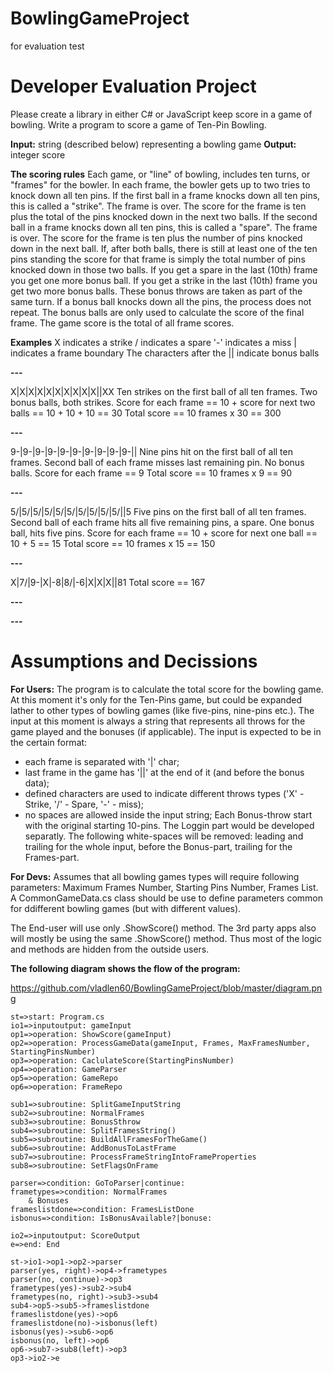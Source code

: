 # BowlingGameProject
for evaluation test

# Developer Evaluation Project
Please create a library in either C# or JavaScript keep score in a game of bowling. Write a program to score a game of Ten-Pin Bowling.

**Input:** string (described below) representing a bowling game
**Output:** integer score

**The scoring rules**
Each game, or "line" of bowling, includes ten turns, or "frames" for the bowler.
In each frame, the bowler gets up to two tries to knock down all ten pins.
If the first ball in a frame knocks down all ten pins, this is called a "strike". The frame is over. The score
for the frame is ten plus the total of the pins knocked down in the next two balls.
If the second ball in a frame knocks down all ten pins, this is called a "spare". The frame is over. The score for the frame is ten plus the number of pins knocked down in the next ball.
If, after both balls, there is still at least one of the ten pins standing the score for that frame is simply
the total number of pins knocked down in those two balls.
If you get a spare in the last (10th) frame you get one more bonus ball. If you get a strike in the last (10th) frame you get two more bonus balls.
These bonus throws are taken as part of the same turn. If a bonus ball knocks down all the pins, the process does not repeat. The bonus balls are only used to calculate the score of the final frame.
The game score is the total of all frame scores.



**Examples**
X indicates a strike
/ indicates a spare
'-' indicates a miss
| indicates a frame boundary
The characters after the || indicate bonus balls

**---**

X|X|X|X|X|X|X|X|X|X||XX
Ten strikes on the first ball of all ten frames.
Two bonus balls, both strikes.
Score for each frame == 10 + score for next two balls == 10 + 10 + 10 == 30
Total score == 10 frames x 30 == 300

**---**

9-|9-|9-|9-|9-|9-|9-|9-|9-|9-||
Nine pins hit on the first ball of all ten frames.
Second ball of each frame misses last remaining pin.
No bonus balls.
Score for each frame == 9
Total score == 10 frames x 9 == 90

**---**

5/|5/|5/|5/|5/|5/|5/|5/|5/|5/||5
Five pins on the first ball of all ten frames.
Second ball of each frame hits all five remaining pins, a spare.
One bonus ball, hits five pins.
Score for each frame == 10 + score for next one
ball == 10 + 5 == 15
Total score == 10 frames x 15 == 150

**---**

X|7/|9-|X|-8|8/|-6|X|X|X||81
Total score == 167

**---**

**---**


# Assumptions and Decissions

**For Users:**
The program is to calculate the total score for the bowling game. At this moment it's only for the Ten-Pins game, but could be expanded lather to other types of bowling games (like five-pins, nine-pins etc.).
The input at this moment is always a string that represents all throws for the game played and the bonuses (if applicable). The input is expected to be in the certain format:
 - each frame is separated with '|' char;
 - last frame in the game has '||' at the end of it (and before the bonus data);
 - defined characters are used to indicate different throws types ('X' - Strike, '/' - Spare, '-' - miss);
 - no spaces are allowed inside the input string;
Each Bonus-throw start with the original starting 10-pins.
The Loggin part would be developed separatly.
The following white-spaces will be removed: leading and trailing for the whole input, before the Bonus-part, trailing for the Frames-part.


**For Devs:**
Assumes that all bowling games types will require following parameters: Maximum Frames Number, Starting Pins Number, Frames List.
A CommonGameData.cs class should be use to define parameters common for ddifferent bowling games (but with different values).

The End-user will use only .ShowScore() method. The 3rd party apps also will mostly be using the same .ShowScore() method. Thus most of the logic and methods are hidden from the outside users.

**The following diagram shows the flow of the program:**

https://github.com/vladlen60/BowlingGameProject/blob/master/diagram.png

```flow
st=>start: Program.cs
io1=>inputoutput: gameInput
op1=>operation: ShowScore(gameInput)
op2=>operation: ProcessGameData(gameInput, Frames, MaxFramesNumber, StartingPinsNumber)
op3=>operation: CaclulateScore(StartingPinsNumber)
op4=>operation: GameParser
op5=>operation: GameRepo
op6=>operation: FrameRepo

sub1=>subroutine: SplitGameInputString
sub2=>subroutine: NormalFrames
sub3=>subroutine: BonusSthrow
sub4=>subroutine: SplitFramesString()
sub5=>subroutine: BuildAllFramesForTheGame()
sub6=>subroutine: AddBonusToLastFrame
sub7=>subroutine: ProcessFrameStringIntoFrameProperties
sub8=>subroutine: SetFlagsOnFrame

parser=>condition: GoToParser|continue:
frametypes=>condition: NormalFrames
    & Bonuses
frameslistdone=>condition: FramesListDone    
isbonus=>condition: IsBonusAvailable?|bonuse:

io2=>inputoutput: ScoreOutput
e=>end: End

st->io1->op1->op2->parser
parser(yes, right)->op4->frametypes
parser(no, continue)->op3
frametypes(yes)->sub2->sub4
frametypes(no, right)->sub3->sub4
sub4->op5->sub5->frameslistdone
frameslistdone(yes)->op6
frameslistdone(no)->isbonus(left)
isbonus(yes)->sub6->op6
isbonus(no, left)->op6
op6->sub7->sub8(left)->op3
op3->io2->e
```

